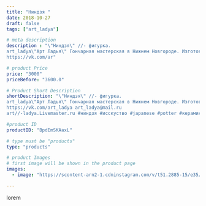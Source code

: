 ```yaml
---
title: "Ниндзя "
date: 2018-10-27
draft: false
tags: ["art_ladya"]

# meta description
description : "\"Ниндзя\" //- фигурка. 
art_ladya\"Арт Ладья\" Гончарная мастерская в Нижнем Новгороде. Изготовление керамики и мастер//-классы по обучению. 
https://vk.com/ar"

# product Price
price: "3000"
priceBefore: "3600.0"

# Product Short Description
shortDescription: "\"Ниндзя\" //- фигурка. 
art_ladya\"Арт Ладья\" Гончарная мастерская в Нижнем Новгороде. Изготовление керамики и мастер//-классы по обучению. 
https://vk.com/art_ladya art_ladya@mail.ru 
art//-ladya.Livemaster.ru #ниндзя #исскуство #japanese #potter #керамикадляинтерьера #керамикаручнаяработа #гончарнаямастерская #керамиканазаказ #handmade #посудаизглины #керамика #гончарнаяпосуда #эксклюзивнаякерамика #dishes #decor #ceramicar #nntoday #claygoods #фигурка #earthenware #ceramic #design #глинянаяфигурка #magic #ezoteric #ceramicart #ninja #керамическаяфигурка #clay #авторскаякерамика"

#product ID
productID: "BpdEmSKAaxL"

# type must be "products"
type: "products"

# product Images
# first image will be shown in the product page
images:
  - image: "https://scontent-arn2-1.cdninstagram.com/v/t51.2885-15/e35/43778982_1371758689627094_6280408085596505955_n.jpg?tp=1&_nc_ht=scontent-arn2-1.cdninstagram.com&_nc_cat=102&_nc_ohc=Js6_LB8dKqQAX9RSlv_&ccb=7-4&oh=a097b525d0d43d0cadbaf11e2c257f8b&oe=60836C32&_nc_sid=86f79a&ig_cache_key=MTg5OTY5NDg0MDg0MTYxMjM2Mw%3D%3D.2-ccb7-4"

---
```

lorem
